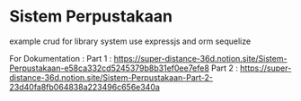 # Sistem Perpustakaan
example crud for library system use expressjs and orm sequelize

For Dokumentation : 
Part 1 : https://super-distance-36d.notion.site/Sistem-Perpustakaan-e58ca332cd5245379b8b31ef0ee7efe8
Part 2 : https://super-distance-36d.notion.site/Sistem-Perpustakaan-Part-2-23d40fa8fb064838a223496c656e340a

